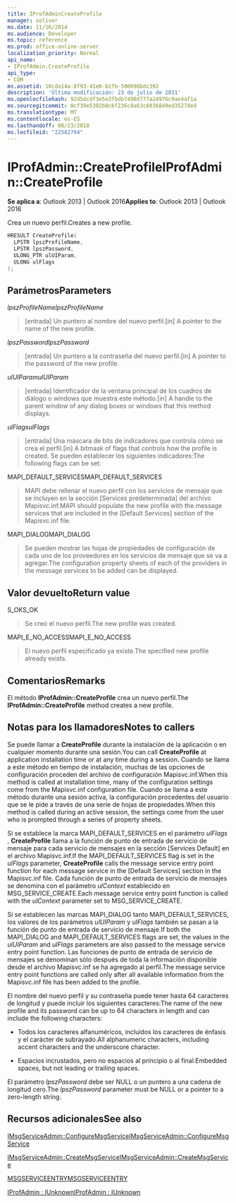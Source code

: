 ```yaml
---
title: IProfAdminCreateProfile
manager: soliver
ms.date: 11/16/2014
ms.audience: Developer
ms.topic: reference
ms.prod: office-online-server
localization_priority: Normal
api_name:
- IProfAdmin.CreateProfile
api_type:
- COM
ms.assetid: 10cda14a-8f93-41e0-b1fb-500098bdc392
description: 'Última modificación: 23 de julio de 2011'
ms.openlocfilehash: 92d5dcdf3e5e3fbdb7490d777a24976c9ae4af1a
ms.sourcegitcommit: 0cf39e5382b8c6f236c8a63c6036849ed3527ded
ms.translationtype: MT
ms.contentlocale: es-ES
ms.lasthandoff: 08/23/2018
ms.locfileid: "22582794"
---
```

# <a name="iprofadmincreateprofile"></a><span data-ttu-id="98b0a-103">IProfAdmin::CreateProfile</span><span class="sxs-lookup"><span data-stu-id="98b0a-103">IProfAdmin::CreateProfile</span></span>

  
  
<span data-ttu-id="98b0a-104">**Se aplica a**: Outlook 2013 | Outlook 2016</span><span class="sxs-lookup"><span data-stu-id="98b0a-104">**Applies to**: Outlook 2013 | Outlook 2016</span></span> 
  
<span data-ttu-id="98b0a-105">Crea un nuevo perfil.</span><span class="sxs-lookup"><span data-stu-id="98b0a-105">Creates a new profile.</span></span>
  
```cpp
HRESULT CreateProfile(
  LPSTR lpszProfileName,
  LPSTR lpszPassword,
  ULONG_PTR ulUIParam,
  ULONG ulFlags
);
```

## <a name="parameters"></a><span data-ttu-id="98b0a-106">Parámetros</span><span class="sxs-lookup"><span data-stu-id="98b0a-106">Parameters</span></span>

 <span data-ttu-id="98b0a-107">_lpszProfileName_</span><span class="sxs-lookup"><span data-stu-id="98b0a-107">_lpszProfileName_</span></span>
  
> <span data-ttu-id="98b0a-108">[entrada] Un puntero al nombre del nuevo perfil.</span><span class="sxs-lookup"><span data-stu-id="98b0a-108">[in] A pointer to the name of the new profile.</span></span>
    
 <span data-ttu-id="98b0a-109">_lpszPassword_</span><span class="sxs-lookup"><span data-stu-id="98b0a-109">_lpszPassword_</span></span>
  
> <span data-ttu-id="98b0a-110">[entrada] Un puntero a la contraseña del nuevo perfil.</span><span class="sxs-lookup"><span data-stu-id="98b0a-110">[in] A pointer to the password of the new profile.</span></span> 
    
 <span data-ttu-id="98b0a-111">_ulUIParam_</span><span class="sxs-lookup"><span data-stu-id="98b0a-111">_ulUIParam_</span></span>
  
> <span data-ttu-id="98b0a-112">[entrada] Identificador de la ventana principal de los cuadros de diálogo o windows que muestra este método.</span><span class="sxs-lookup"><span data-stu-id="98b0a-112">[in] A handle to the parent window of any dialog boxes or windows that this method displays.</span></span>
    
 <span data-ttu-id="98b0a-113">_ulFlags_</span><span class="sxs-lookup"><span data-stu-id="98b0a-113">_ulFlags_</span></span>
  
> <span data-ttu-id="98b0a-114">[entrada] Una máscara de bits de indicadores que controla cómo se crea el perfil.</span><span class="sxs-lookup"><span data-stu-id="98b0a-114">[in] A bitmask of flags that controls how the profile is created.</span></span> <span data-ttu-id="98b0a-115">Se pueden establecer los siguientes indicadores:</span><span class="sxs-lookup"><span data-stu-id="98b0a-115">The following flags can be set:</span></span>
    
<span data-ttu-id="98b0a-116">MAPI_DEFAULT_SERVICES</span><span class="sxs-lookup"><span data-stu-id="98b0a-116">MAPI_DEFAULT_SERVICES</span></span> 
  
> <span data-ttu-id="98b0a-117">MAPI debe rellenar el nuevo perfil con los servicios de mensaje que se incluyen en la sección [Services predeterminada] del archivo Mapisvc.inf.</span><span class="sxs-lookup"><span data-stu-id="98b0a-117">MAPI should populate the new profile with the message services that are included in the [Default Services] section of the Mapisvc.inf file.</span></span>
    
<span data-ttu-id="98b0a-118">MAPI_DIALOG</span><span class="sxs-lookup"><span data-stu-id="98b0a-118">MAPI_DIALOG</span></span> 
  
> <span data-ttu-id="98b0a-119">Se pueden mostrar las hojas de propiedades de configuración de cada uno de los proveedores en los servicios de mensaje que se va a agregar.</span><span class="sxs-lookup"><span data-stu-id="98b0a-119">The configuration property sheets of each of the providers in the message services to be added can be displayed.</span></span> 
    
## <a name="return-value"></a><span data-ttu-id="98b0a-120">Valor devuelto</span><span class="sxs-lookup"><span data-stu-id="98b0a-120">Return value</span></span>

<span data-ttu-id="98b0a-121">S_OK</span><span class="sxs-lookup"><span data-stu-id="98b0a-121">S_OK</span></span> 
  
> <span data-ttu-id="98b0a-122">Se creó el nuevo perfil.</span><span class="sxs-lookup"><span data-stu-id="98b0a-122">The new profile was created.</span></span>
    
<span data-ttu-id="98b0a-123">MAPI_E_NO_ACCESS</span><span class="sxs-lookup"><span data-stu-id="98b0a-123">MAPI_E_NO_ACCESS</span></span> 
  
> <span data-ttu-id="98b0a-124">El nuevo perfil especificado ya existe.</span><span class="sxs-lookup"><span data-stu-id="98b0a-124">The specified new profile already exists.</span></span>
    
## <a name="remarks"></a><span data-ttu-id="98b0a-125">Comentarios</span><span class="sxs-lookup"><span data-stu-id="98b0a-125">Remarks</span></span>

<span data-ttu-id="98b0a-126">El método **IProfAdmin::CreateProfile** crea un nuevo perfil.</span><span class="sxs-lookup"><span data-stu-id="98b0a-126">The **IProfAdmin::CreateProfile** method creates a new profile.</span></span> 
  
## <a name="notes-to-callers"></a><span data-ttu-id="98b0a-127">Notas para los llamadores</span><span class="sxs-lookup"><span data-stu-id="98b0a-127">Notes to callers</span></span>

<span data-ttu-id="98b0a-128">Se puede llamar a **CreateProfile** durante la instalación de la aplicación o en cualquier momento durante una sesión.</span><span class="sxs-lookup"><span data-stu-id="98b0a-128">You can call **CreateProfile** at application installation time or at any time during a session.</span></span> <span data-ttu-id="98b0a-129">Cuando se llama a este método en tiempo de instalación, muchas de las opciones de configuración proceden del archivo de configuración Mapisvc.inf.</span><span class="sxs-lookup"><span data-stu-id="98b0a-129">When this method is called at installation time, many of the configuration settings come from the Mapisvc.inf configuration file.</span></span> <span data-ttu-id="98b0a-130">Cuando se llama a este método durante una sesión activa, la configuración procedentes del usuario que se le pide a través de una serie de hojas de propiedades.</span><span class="sxs-lookup"><span data-stu-id="98b0a-130">When this method is called during an active session, the settings come from the user who is prompted through a series of property sheets.</span></span> 
  
<span data-ttu-id="98b0a-131">Si se establece la marca MAPI_DEFAULT_SERVICES en el parámetro _ulFlags_ , **CreateProfile** llama a la función de punto de entrada de servicio de mensaje para cada servicio de mensajes en la sección [Services Default] en el archivo Mapisvc.inf.</span><span class="sxs-lookup"><span data-stu-id="98b0a-131">If the MAPI_DEFAULT_SERVICES flag is set in the  _ulFlags_ parameter, **CreateProfile** calls the message service entry point function for each message service in the [Default Services] section in the Mapisvc.inf file.</span></span> <span data-ttu-id="98b0a-132">Cada función de punto de entrada de servicio de mensajes se denomina con el parámetro _ulContext_ establecido en MSG_SERVICE_CREATE.</span><span class="sxs-lookup"><span data-stu-id="98b0a-132">Each message service entry point function is called with the  _ulContext_ parameter set to MSG_SERVICE_CREATE.</span></span> 
  
<span data-ttu-id="98b0a-133">Si se establecen las marcas MAPI_DIALOG tanto MAPI_DEFAULT_SERVICES, los valores de los parámetros _ulUIParam_ y _ulFlags_ también se pasan a la función de punto de entrada de servicio de mensaje.</span><span class="sxs-lookup"><span data-stu-id="98b0a-133">If both the MAPI_DIALOG and MAPI_DEFAULT_SERVICES flags are set, the values in the  _ulUIParam_ and  _ulFlags_ parameters are also passed to the message service entry point function.</span></span> <span data-ttu-id="98b0a-134">Las funciones de punto de entrada de servicio de mensajes se denominan sólo después de toda la información disponible desde el archivo Mapisvc.inf se ha agregado al perfil.</span><span class="sxs-lookup"><span data-stu-id="98b0a-134">The message service entry point functions are called only after all available information from the Mapisvc.inf file has been added to the profile.</span></span> 
  
<span data-ttu-id="98b0a-135">El nombre del nuevo perfil y su contraseña puede tener hasta 64 caracteres de longitud y puede incluir los siguientes caracteres:</span><span class="sxs-lookup"><span data-stu-id="98b0a-135">The name of the new profile and its password can be up to 64 characters in length and can include the following characters:</span></span>
  
- <span data-ttu-id="98b0a-136">Todos los caracteres alfanuméricos, incluidos los caracteres de énfasis y el carácter de subrayado.</span><span class="sxs-lookup"><span data-stu-id="98b0a-136">All alphanumeric characters, including accent characters and the underscore character.</span></span>
    
- <span data-ttu-id="98b0a-137">Espacios incrustados, pero no espacios al principio o al final.</span><span class="sxs-lookup"><span data-stu-id="98b0a-137">Embedded spaces, but not leading or trailing spaces.</span></span>
    
<span data-ttu-id="98b0a-138">El parámetro _lpszPassword_ debe ser NULL o un puntero a una cadena de longitud cero.</span><span class="sxs-lookup"><span data-stu-id="98b0a-138">The  _lpszPassword_ parameter must be NULL or a pointer to a zero-length string.</span></span> 
  
## <a name="see-also"></a><span data-ttu-id="98b0a-139">Recursos adicionales</span><span class="sxs-lookup"><span data-stu-id="98b0a-139">See also</span></span>



[<span data-ttu-id="98b0a-140">IMsgServiceAdmin::ConfigureMsgService</span><span class="sxs-lookup"><span data-stu-id="98b0a-140">IMsgServiceAdmin::ConfigureMsgService</span></span>](imsgserviceadmin-configuremsgservice.md)
  
[<span data-ttu-id="98b0a-141">IMsgServiceAdmin::CreateMsgService</span><span class="sxs-lookup"><span data-stu-id="98b0a-141">IMsgServiceAdmin::CreateMsgService</span></span>](imsgserviceadmin-createmsgservice.md)
  
[<span data-ttu-id="98b0a-142">MSGSERVICEENTRY</span><span class="sxs-lookup"><span data-stu-id="98b0a-142">MSGSERVICEENTRY</span></span>](msgserviceentry.md)
  
[<span data-ttu-id="98b0a-143">IProfAdmin : IUnknown</span><span class="sxs-lookup"><span data-stu-id="98b0a-143">IProfAdmin : IUnknown</span></span>](iprofadminiunknown.md)

